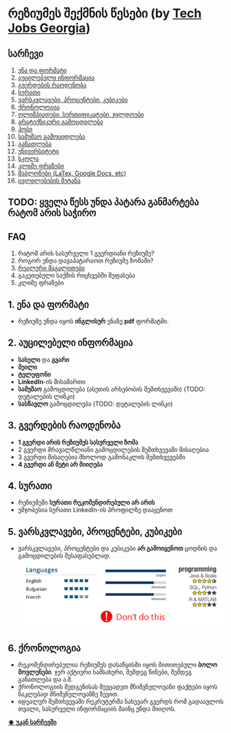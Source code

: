 # რეზიუმეს შექმნის წესები (by [Tech Jobs Georgia](https://techjobs.ge))

## სარჩევი

  1. [ენა და ფორმატი](#1-ენა-და-ფორმატი)
  2. [აუცილებელი ინფორმაცია](#2-აუცილებელი-ინფორმაცია)
  3. [გვერდების რაოდენობა](#3-გვერდების-რაოდენობა)
  4. [სურათი](#4-სურათი)
  5. [ვარსკვლავები, პროცენტები, კუბიკები](#5-ვარსკვლავები-პროცენტები-კუბიკები)
  6. [ქრონოლოგია](#ქრონოლოგია)
  1. [ოლიმპიადები, სერთიფიკატები, ჯილდოები](#ოლიმპიადები-სერთიფიკატები-ჯილდოები)
  1. [არატექნიკური გამოცდილება](#არატექნიკური-გამოცდილება)
  1. [ჰობი](#ჰობი)
  1. [სამუშაო გამოციდლება](#სამუშაო-გამოციდლება)
  1. [განათლება](#განათლება)
  1. [უნივერსიტეტი](#უნივერსიტეტი)
  1. [სკოლა](#სკოლა)
  1. [კლიშე ფრაზები](#კლიშე-ფრაზები)
  1. [შაბლონები (LaTex, Google Docs, etc)](#შაბლონები)
  1. [ცვლილებების შეტანა](#ცვლილებების-შეტანა)

## TODO: ყველა წესს უნდა პატარა განმარტება რატომ არის საჭირო

## FAQ
  1. რატომ არის სასურველი 1 გვერდიანი რეზიუმე?
  2. როგორ უნდა დავაპატარაოთ რეზიუმე ზომაში?
  3. [რეალური მაგალითები](#რეალური-მაგალითები)
  4. გაკეთებული საქმის რიცხვებში შეფასება
  5. კლიშე ფრაზები

## 1. ენა და ფორმატი
  - რეზიუმე უნდა იყოს **ინგლისურ** ენაზე **pdf** ფორმატში.

## 2. აუცილებელი ინფორმაცია
  - **სახელი** და **გვარი**
  - **მეილი**
  - **ტელეფონი**
  - **LinkedIn**-ის მისამართი
  - **სამუშაო** გამოცდილება (ასეთის არსებობის შემთხვევაში) (TODO: დეტალების ლინკი)
  - **სასწავლო** გამოცდილება (TODO: დეტალების ლინკი)

## 3. გვერდების რაოდენობა
  - **1 გვერდი არის რეზიუმეს სასურველი ზომა**
  - 2 გვერდი მრავალწლიანი გამოცდილების შემთხვევაში მისაღებია
  - 3 გვერდი მისაღებია მხოლოდ გამონაკლის შემთხვევებში
  - **4 გვერდი ან მეტი არ მიიღება**

## 4. სურათი
  - რეზიუმეში **სურათი რეკომენდირებული არ არის**
  - უმჯობესია სურათი LinkedIn-ის პროფილზე დააყენოთ
  
## 5. ვარსკვლავები, პროცენტები, კუბიკები
  - ვარსკვლავები, პროცენტები და კუბიკები **არ გამოიყენოთ** ცოდნის და გამოცდილების შესაფასებლად.
  ![stars](images/scale.png)

## 6. ქრონოლოგია
  - რეკომენდირებულია რეზიუმეს დასაწყისში იყოს მითითებული **ბოლო მოვლენები**. ჯერ აქტიური სამსახური, შემდეგ წინები, შემდეგ განათლება და ა.შ.
  - ქრონოლოგიის შედგენისას შეეცადეთ მნიშვნელოვანი ფაქტები იყოს ნაკლებად მნიშვნელოვანზე ზევით.
  - იდეალურ შემთხვევაში რეკრუტერმა ნახევარ გვერდს რომ გადაავლოს თვალი, სასურველი ინფორმაციის მაინც უნდა მიიღოს.  

**[⬆ უკან სარჩევში](#სარჩევი)**
